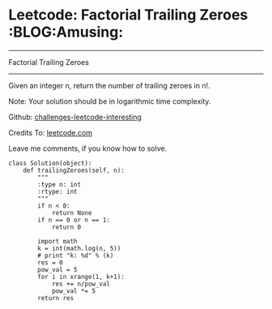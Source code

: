 # Leetcode: Factorial Trailing Zeroes     :BLOG:Amusing:


---

Factorial Trailing Zeroes  

---

Given an integer n, return the number of trailing zeroes in n!.  

Note: Your solution should be in logarithmic time complexity.  

Github: [challenges-leetcode-interesting](https://github.com/DennyZhang/challenges-leetcode-interesting/tree/master/factorial-trailing-zeroes)  

Credits To: [leetcode.com](https://leetcode.com/problems/factorial-trailing-zeroes/description/)  

Leave me comments, if you know how to solve.  

    class Solution(object):
        def trailingZeroes(self, n):
            """
            :type n: int
            :rtype: int
            """
            if n < 0:
                return None
            if n == 0 or n == 1:
                return 0
    
            import math
            k = int(math.log(n, 5))
            # print "k: %d" % (k)
            res = 0
            pow_val = 5
            for i in xrange(1, k+1):
                res += n/pow_val
                pow_val *= 5
            return res